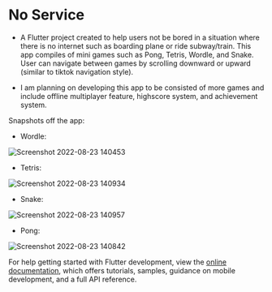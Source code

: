 # No Service

 - A Flutter project created to help users not be bored in a situation where there is no internet such as boarding plane or ride subway/train. This app compiles of mini games such as Pong, Tetris, Wordle, and Snake. User can navigate between games by scrolling downward or upward (similar to tiktok navigation style).

 - I am planning on developing this app to be consisted of more games and include offline multiplayer feature, highscore system, and achievement system.

Snapshots off the app:
 
 - Wordle:
 
 ![Screenshot 2022-08-23 140453](https://user-images.githubusercontent.com/98335699/186234936-6aa5056b-7212-4801-83ce-517afe4aa834.jpg)
 
 - Tetris:

 ![Screenshot 2022-08-23 140934](https://user-images.githubusercontent.com/98335699/186235022-016e9868-85f0-4c32-961e-fc7b2f34a0b4.jpg)
 
 - Snake:

 ![Screenshot 2022-08-23 140957](https://user-images.githubusercontent.com/98335699/186235079-b36829b5-8ab4-4859-82cf-95ce46fb25a0.jpg)

- Pong:

![Screenshot 2022-08-23 140842](https://user-images.githubusercontent.com/98335699/186235155-1e4b1826-dffa-46ee-8ce3-e60bfe15721b.jpg)

For help getting started with Flutter development, view the
[online documentation](https://docs.flutter.dev/), which offers tutorials,
samples, guidance on mobile development, and a full API reference.
